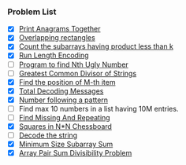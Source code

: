 ### Problem List
- [x] [Print Anagrams Together](https://practice.geeksforgeeks.org/problems/print-anagrams-together/1/)
- [x] [Overlapping rectangles](https://practice.geeksforgeeks.org/problems/overlapping-rectangles1924/1/)
- [x] [Count the subarrays having product less than k](https://practice.geeksforgeeks.org/problems/count-the-subarrays-having-product-less-than-k1708/1)
- [x] [Run Length Encoding](https://practice.geeksforgeeks.org/problems/run-length-encoding/1/)
- [ ] [Program to find Nth Ugly Number](https://leetcode.com/problems/ugly-number-ii/)
- [ ] [Greatest Common Divisor of Strings](https://leetcode.com/problems/greatest-common-divisor-of-strings/)
- [x] [Find the position of M-th item](https://practice.geeksforgeeks.org/problems/find-the-position-of-m-th-item1723/1)
- [x] [Total Decoding Messages](https://practice.geeksforgeeks.org/problems/total-decoding-messages1235/1)
- [x] [Number following a pattern](https://practice.geeksforgeeks.org/problems/number-following-a-pattern3126/1)
- [ ] Find max 10 numbers in a list having 10M entries.
- [ ] [Find Missing And Repeating](https://practice.geeksforgeeks.org/problems/find-missing-and-repeating2512/1)
- [x] [Squares in N*N Chessboard](https://practice.geeksforgeeks.org/problems/squares-in-nn-chessboard1801/1)
- [ ] [Decode the string](https://practice.geeksforgeeks.org/problems/decode-the-string2444/1)
- [x] [Minimum Size Subarray Sum](https://leetcode.com/problems/minimum-size-subarray-sum/)
- [x] [Array Pair Sum Divisibility Problem](https://practice.geeksforgeeks.org/problems/array-pair-sum-divisibility-problem3257/1)

